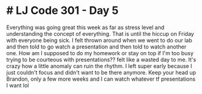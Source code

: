 <h1> # LJ Code 301 - Day 5 </h1>

<p> Everything was going great this week as far as stress level and understanding the concept of everything.  That is until the hiccup on Friday with everyone being sick.  I felt thrown around when we went to do our lab and then told to go watch a presentation and then told to watch another one.  How am I supposed to do my homework or stay on top if I'm too busy trying to be courteous with presentations?? felt like a wasted day to me.  It's crazy how a little anomaly can ruin the rhythm.  I left super early because I just couldn't focus and didn't want to be there anymore.  Keep your head up Brandon, only a few more weeks and I can watch whatever tf  presentations I want lol  </p>
